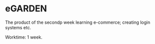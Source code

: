 # eGARDEN

The product of the secondp week learning e-commerce; creating login systems etc.

Worktime: 1 week.
